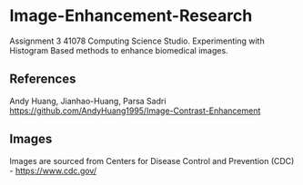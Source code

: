 # Image-Enhancement-Research
Assignment 3 41078 Computing Science Studio. Experimenting with Histogram Based methods to enhance biomedical images.

## References 

Andy Huang, Jianhao-Huang, Parsa Sadri
https://github.com/AndyHuang1995/Image-Contrast-Enhancement


## Images
Images are sourced from Centers for Disease Control and Prevention (CDC) -  https://www.cdc.gov/
